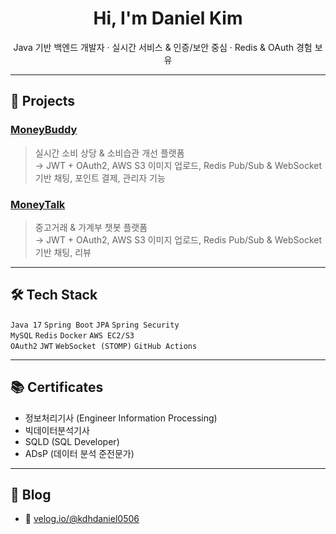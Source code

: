 <h1 align="center">Hi, I'm Daniel Kim</h1>
<p align="center">
  Java 기반 백엔드 개발자 · 실시간 서비스 & 인증/보안 중심 · Redis & OAuth 경험 보유
</p>

---

## 💼 Projects

### [MoneyBuddy](https://github.com/MoneyBuddyTeam/BE)
> 실시간 소비 상당 & 소비습관 개선 플랫폼  
→ JWT + OAuth2, AWS S3 이미지 업로드, Redis Pub/Sub & WebSocket 기반 채팅, 포인트 결제, 관리자 기능

### [MoneyTalk](https://github.com/DoHyunDaniel/moneytalk)
> 중고거래 & 가계부 챗봇 플랫폼  
→ JWT + OAuth2, AWS S3 이미지 업로드, Redis Pub/Sub & WebSocket 기반 채팅, 리뷰 

---

## 🛠 Tech Stack

`Java 17` `Spring Boot` `JPA` `Spring Security`  
`MySQL` `Redis` `Docker` `AWS EC2/S3`  
`OAuth2` `JWT` `WebSocket (STOMP)` `GitHub Actions`

---

## 📚 Certificates

- 정보처리기사 (Engineer Information Processing)  
- 빅데이터분석기사
- SQLD (SQL Developer)  
- ADsP (데이터 분석 준전문가)  

---

## 📝 Blog

- 📘 [velog.io/@kdhdaniel0506](https://velog.io/@kdhdaniel0506)

